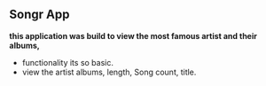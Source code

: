 ## Songr App

**this application was build to view the most famous 
artist and their albums,**
- functionality its so basic.
- view the artist albums, length, Song count, title.